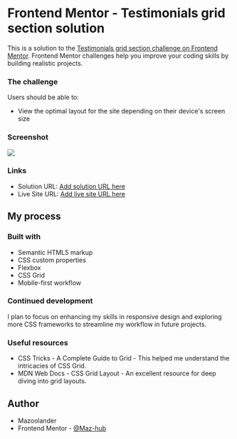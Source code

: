 # Frontend Mentor - Testimonials grid section solution

This is a solution to the [Testimonials grid section challenge on Frontend Mentor](https://www.frontendmentor.io/challenges/testimonials-grid-section-Nnw6J7Un7). Frontend Mentor challenges help you improve your coding skills by building realistic projects.

### The challenge

Users should be able to:

- View the optimal layout for the site depending on their device's screen size

### Screenshot

![](./design/Screenshot%202024-01-20%20at%2013-37-56%20Frontend%20Mentor%20Testimonials.png)

### Links

- Solution URL: [Add solution URL here](https://your-solution-url.com)
- Live Site URL: [Add live site URL here](https://your-live-site-url.com)

## My process

### Built with

- Semantic HTML5 markup
- CSS custom properties
- Flexbox
- CSS Grid
- Mobile-first workflow

### Continued development

I plan to focus on enhancing my skills in responsive design and exploring more CSS frameworks to streamline my workflow in future projects.

### Useful resources

- CSS Tricks - A Complete Guide to Grid - This helped me understand the intricacies of CSS Grid.
- MDN Web Docs - CSS Grid Layout - An excellent resource for deep diving into grid layouts.

## Author

- Mazoolander
- Frontend Mentor - [@Maz-hub](https://www.frontendmentor.io/profile/Maz-hub)
